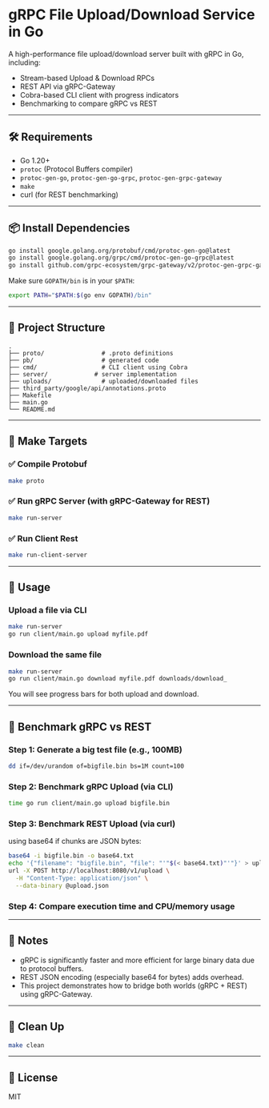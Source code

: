 # gRPC File Upload/Download Service in Go

A high-performance file upload/download server built with gRPC in Go, including:

- Stream-based Upload & Download RPCs
- REST API via gRPC-Gateway
- Cobra-based CLI client with progress indicators
- Benchmarking to compare gRPC vs REST

---

## 🛠️ Requirements

- Go 1.20+
- `protoc` (Protocol Buffers compiler)
- `protoc-gen-go`, `protoc-gen-go-grpc`, `protoc-gen-grpc-gateway`
- `make`
- curl (for REST benchmarking)

---

## 📦 Install Dependencies

```bash
go install google.golang.org/protobuf/cmd/protoc-gen-go@latest
go install google.golang.org/grpc/cmd/protoc-gen-go-grpc@latest
go install github.com/grpc-ecosystem/grpc-gateway/v2/protoc-gen-grpc-gateway@latest
```

Make sure `GOPATH/bin` is in your `$PATH`:

```bash
export PATH="$PATH:$(go env GOPATH)/bin"
```

---

## 📂 Project Structure

```
.
├── proto/                # .proto definitions
├── pb/                   # generated code
├── cmd/                  # CLI client using Cobra
├── server/             # server implementation
├── uploads/              # uploaded/downloaded files
├── third_party/google/api/annotations.proto
├── Makefile
├── main.go
└── README.md
```

---

## 🧰 Make Targets

### ✅ Compile Protobuf

```bash
make proto
```

### ✅ Run gRPC Server (with gRPC-Gateway for REST)

```bash
make run-server
```

### ✅ Run Client Rest

```bash
make run-client-server
```

---

## 🚀 Usage

### Upload a file via CLI

```bash
make run-server
go run client/main.go upload myfile.pdf
```

### Download the same file

```bash
make run-server
go run client/main.go download myfile.pdf downloads/download_
```

You will see progress bars for both upload and download.

---

## 🧪 Benchmark gRPC vs REST

### Step 1: Generate a big test file (e.g., 100MB)

```bash
dd if=/dev/urandom of=bigfile.bin bs=1M count=100
```

### Step 2: Benchmark gRPC Upload (via CLI)

```bash
time go run client/main.go upload bigfile.bin
```

### Step 3: Benchmark REST Upload (via curl)

using base64 if chunks are JSON bytes:

```bash
base64 -i bigfile.bin -o base64.txt
echo '{"filename": "bigfile.bin", "file": "'"$(< base64.txt)"'"}' > upload.json
url -X POST http://localhost:8080/v1/upload \
  -H "Content-Type: application/json" \
  --data-binary @upload.json
```

### Step 4: Compare execution time and CPU/memory usage

---

## 🔧 Notes

- gRPC is significantly faster and more efficient for large binary data due to protocol buffers.
- REST JSON encoding (especially base64 for bytes) adds overhead.
- This project demonstrates how to bridge both worlds (gRPC + REST) using gRPC-Gateway.

---

## 🧼 Clean Up

```bash
make clean
```

---

## 📜 License

MIT
